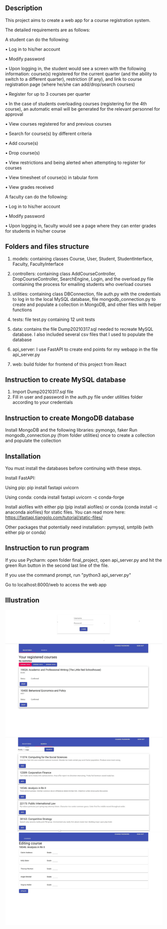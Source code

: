 ## Description

This project aims to create a web app for a course registration system.

The detailed requirements are as follows:

A student can do the following:

•	Log in to his/her account

•	Modify password

•	Upon logging in, the student would see a screen with the following information: course(s) registered for the current quarter (and the ability to switch to a different quarter), restriction (if any), and link to course registration page (where he/she can add/drop/search courses)

•	Register for up to 3 courses per quarter

•	In the case of students overloading courses (registering for the 4th course), an automatic email will be generated for the relevant personnel for approval

•	View courses registered for and previous courses

•	Search for course(s) by different criteria

•	Add course(s)

•	Drop course(s)

•	View restrictions and being alerted when attempting to register for courses

•	View timesheet of course(s) in tabular form

•	View grades received

A faculty can do the following:

•	Log in to his/her account

•	Modify password

•	Upon logging in, faculty would see a page where they can enter grades for students in his/her course

## Folders and files structure

1. models: containing classes Course, User, Student, StudentInterface, Faculty, FacultyInterface

2. controllers: containing class AddCourseController, DropCourseController,
SearchEngine, Login, and the overload.py file containing the process for emailing students who overload courses

3. utilities: containing class DBConnection, file auth.py with the credentials to log in to the local MySQL database, file mongodb_connection.py
to create and populate a collection in MongoDB, and other files with helper functions

4. tests: file test.py containing 12 unit tests

5. data: contains the file Dump20210317.sql needed to recreate MySQL database. I also included
several csv files that I used to populate the database 

6. api_server: I use FastAPI to create end points for my webapp in the file api_server.py

7. web: build folder for frontend of this project from React

## Instruction to create MySQL database

1. Import Dump20210317.sql file
2. Fill in user and password in the auth.py file under utilities folder according to your credentials

## Instruction to create MongoDB database

Install MongoDB and the following libraries: pymongo, faker
Run mongodb_connection.py (from folder utilities) once to create a collection and populate the collection

## Installation

You must install the databases before continuing with these steps.

Install FastAPI:

Using pip: pip install fastapi uvicorn

Using conda: conda install fastapi uvicorn -c conda-forge

Install aiofiles with either pip (pip install aiofiles) or conda (conda install -c anaconda aiofiles) for static files. You can read more here:
https://fastapi.tiangolo.com/tutorial/static-files/

Other packages that potentially need installation: pymysql, smtplib (with either pip or conda)

## Instruction to run program

If you use Pycharm: open folder final_project, open api_server.py and hit the green Run button in the second last line of the file.

If you use the command prompt, run "python3 api_server.py"

Go to localhost:8000/web to access the web app

## Illustration

<img src="./images/webapp0.jpg" />
<img src="./images/webapp1.jpg" />
<img src="./images/webapp2.jpg" /> 
<img src="./images/webapp3.jpg" /> 
